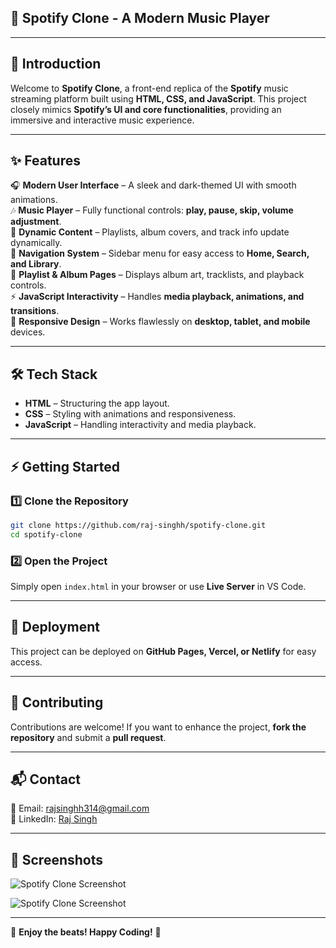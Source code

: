 
## 🎵 Spotify Clone - A Modern Music Player  

---

## 🚀 Introduction  

Welcome to **Spotify Clone**, a front-end replica of the **Spotify** music streaming platform built using **HTML, CSS, and JavaScript**. This project closely mimics **Spotify’s UI and core functionalities**, providing an immersive and interactive music experience.  

---

## ✨ Features  

🎧 **Modern User Interface** – A sleek and dark-themed UI with smooth animations.  
🎶 **Music Player** – Fully functional controls: **play, pause, skip, volume adjustment**.  
📌 **Dynamic Content** – Playlists, album covers, and track info update dynamically.  
📂 **Navigation System** – Sidebar menu for easy access to **Home, Search, and Library**.  
🎵 **Playlist & Album Pages** – Displays album art, tracklists, and playback controls.  
⚡ **JavaScript Interactivity** – Handles **media playback, animations, and transitions**.  
📱 **Responsive Design** – Works flawlessly on **desktop, tablet, and mobile** devices.  

---

## 🛠️ Tech Stack  

- **HTML** – Structuring the app layout.  
- **CSS** – Styling with animations and responsiveness.  
- **JavaScript** – Handling interactivity and media playback.  

---


## ⚡ Getting Started  

### 1️⃣ Clone the Repository  

```sh
git clone https://github.com/raj-singhh/spotify-clone.git
cd spotify-clone
```

### 2️⃣ Open the Project  

Simply open `index.html` in your browser or use **Live Server** in VS Code.

---

## 🚀 Deployment  

This project can be deployed on **GitHub Pages, Vercel, or Netlify** for easy access.  

---

## 👥 Contributing  

Contributions are welcome! If you want to enhance the project, **fork the repository** and submit a **pull request**.  

---

## 📬 Contact  

📧 Email: rajsinghh314@gmail.com  
🔗 LinkedIn: [Raj Singh](https://www.linkedin.com/in/rajsingh-/)  

---
## 📸 Screenshots  

![Spotify Clone Screenshot](https://github.com/user-attachments/assets/a02e0014-45b1-43bc-9e60-a290bbbb9c50)  

![Spotify Clone Screenshot](https://github.com/user-attachments/assets/eed4131a-8d16-4610-bd5d-2ae9bcd36bb9)  

---

🚀 **Enjoy the beats! Happy Coding!** 🎵
